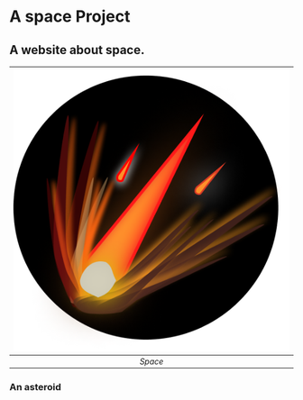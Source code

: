 # A space Project


## A website about space.

| ![asteroid](public\Asteroid.png) |
|:--:| 
| *Space* |
###                        An asteroid

